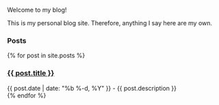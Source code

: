 Welcome to my blog!

This is my personal blog site. Therefore, anything I say here are my own.

### Posts

{% for post in site.posts %}
  <article>
    <h3><a href="{{ post.url | relative_url }}">{{ post.title }}</a></h3>
    <span class="mini-note">{{ post.date | date: "%b %-d, %Y" }} - {{ post.description }}</span>
  </article>
{% endfor %}
